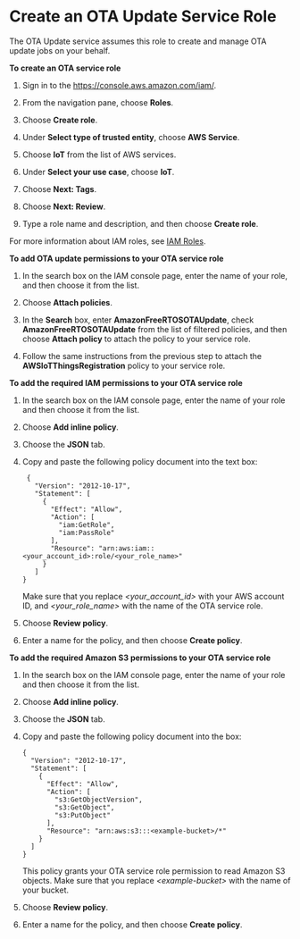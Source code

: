 # Create an OTA Update Service Role<a name="create-service-role"></a>

The OTA Update service assumes this role to create and manage OTA update jobs on your behalf\.<a name="create-service-role-steps"></a>

**To create an OTA service role**

1. Sign in to the [https://console\.aws\.amazon\.com/iam/](https://console.aws.amazon.com/iam/)\.

1. From the navigation pane, choose **Roles**\.

1. Choose **Create role**\.

1. Under **Select type of trusted entity**, choose **AWS Service**\.

1. Choose **IoT** from the list of AWS services\.

1. Under **Select your use case**, choose **IoT**\.

1. Choose **Next: Tags**\.

1. Choose **Next: Review**\.

1. Type a role name and description, and then choose **Create role**\.

For more information about IAM roles, see [IAM Roles](https://docs.aws.amazon.com/IAM/latest/UserGuide/id_roles.html)\.<a name="add-ota-permissions"></a>

**To add OTA update permissions to your OTA service role**

1. In the search box on the IAM console page, enter the name of your role, and then choose it from the list\.

1. Choose **Attach policies**\.

1. In the **Search** box, enter **AmazonFreeRTOSOTAUpdate**, check **AmazonFreeRTOSOTAUpdate** from the list of filtered policies, and then choose **Attach policy** to attach the policy to your service role\.

1. Follow the same instructions from the previous step to attach the **AWSIoTThingsRegistration** policy to your service role\.<a name="add-iam-permissions"></a>

**To add the required IAM permissions to your OTA service role**

1. In the search box on the IAM console page, enter the name of your role and then choose it from the list\.

1. Choose **Add inline policy**\.

1. Choose the **JSON** tab\.

1. Copy and paste the following policy document into the text box:

   ```
    {
      "Version": "2012-10-17",
      "Statement": [
        {
          "Effect": "Allow",
          "Action": [
            "iam:GetRole",
            "iam:PassRole"
          ],
          "Resource": "arn:aws:iam::<your_account_id>:role/<your_role_name>"
        }
      ]
   }
   ```

   Make sure that you replace *<your\_account\_id>* with your AWS account ID, and *<your\_role\_name>* with the name of the OTA service role\.

1. Choose **Review policy**\.

1. Enter a name for the policy, and then choose **Create policy**\.<a name="add-s3-permissions"></a>

**To add the required Amazon S3 permissions to your OTA service role**

1. In the search box on the IAM console page, enter the name of your role and then choose it from the list\.

1. Choose **Add inline policy**\.

1. Choose the **JSON** tab\.

1. Copy and paste the following policy document into the box:

   ```
   {
     "Version": "2012-10-17",
     "Statement": [
       {
         "Effect": "Allow",
         "Action": [
           "s3:GetObjectVersion",
           "s3:GetObject",
           "s3:PutObject"
         ],
         "Resource": "arn:aws:s3:::<example-bucket>/*"
       }
     ]
   }
   ```

   This policy grants your OTA service role permission to read Amazon S3 objects\. Make sure that you replace *<example\-bucket>* with the name of your bucket\.

1. Choose **Review policy**\.

1. Enter a name for the policy, and then choose **Create policy**\.